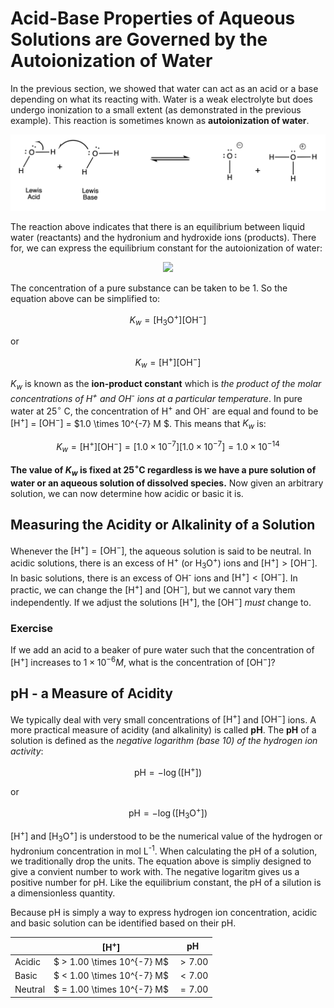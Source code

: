 # Acid-Base Properties of Aqueous Solutions are Governed by the Autoionization of Water

In the previous section, we showed that water can act as an acid or a base depending on what its reacting with. Water is a weak electrolyte but does undergo inonization to a small extent (as demonstrated in the previous example). This reaction is sometimes known as **autoionization of water**.

![H2O-auto](../Images/H2O-auto.png)

The reaction above indicates that there is an equilibrium between liquid water (reactants) and the hydronium and hydroxide ions (products). There for, we can express the equilibrium constant for the autoionization of water:

<p align='center'>
<img src="https://latex.codecogs.com/svg.image?\small&space;K_{w}=\frac{[\text{H}_{3}\text{O}^{&plus;}][\text{OH}^{-}]}{[\text{H}_{2}\text{O}]^{2}}}" />
</p>

The concentration of a pure substance can be taken to be 1. So the equation above can be simplified to:

$$ K_{w} = [\text{H}_{3}\text{O}^{+}][\text{OH}^{-}] $$

or

$$ K_{w} = [\text{H}^{+}][\text{OH}^{-}] $$

$K_{w}$ is known as the **ion-product constant** which is *the product of the molar concentrations of H<sup>+</sup> and OH<sup>-</sup> ions at a particular temperature*. In pure water at $25^{\circ}$ C, the concentration of H<sup>+</sup> and OH<sup>-</sup> are equal and found to be $[\text{H}^{+}]$ = $[\text{OH}^{-}]$ = $1.0 \times 10^{-7} M $. This means that $K_{w}$ is:

$$ K_{w} = [\text{H}^{+}][\text{OH}^{-}] = [1.0 \times 10^{-7}][1.0 \times 10^{-7}] = 1.0 \times 10^{-14} $$

**The value of $K_{w}$ is fixed at $25^{\circ}$C regardless is we have a pure solution of water or an aqueous solution of dissolved species.** Now given an arbitrary solution, we can now determine how acidic or basic it is.

## Measuring the Acidity or Alkalinity of a Solution

Whenever the $[\text{H}^{+}] = [\text{OH}^{-}]$, the aqueous solution is said to be neutral. In acidic solutions, there is an excess of H<sup>+</sup> (or H<sub>3</sub>O<sup>+</sup>) ions and $[\text{H}^{+}] > [\text{OH}^{-}]$. In basic solutions, there is an excess of OH<sup>-</sup> ions and $[\text{H}^{+}] < [\text{OH}^{-}]$. In practic, we can change the $[\text{H}^{+}]$ and $[\text{OH}^{-}]$, but we cannot vary them independently. If we adjust the solutions $[\text{H}^{+}]$, the $[\text{OH}^{-}]$ *must* change to.

### Exercise

If we add an acid to a beaker of pure water such that the concentration of $[\text{H}^{+}]$ increases to $1 \times 10^{-6} M$, what is the concentration of $[\text{OH}^{-}]$?


## pH - a Measure of Acidity

We typically deal with very small concentrations of $[\text{H}^{+}]$ and $[\text{OH}^{-}]$ ions. A more practical measure of acidity (and alkalinity) is called **pH**. The **pH** of a solution is defined as the *negative logarithm (base 10) of the hydrogen ion activity*:

$$ \text{pH} = -\log([\text{H}^{+}]) $$

or 

$$ \text{pH} = -\log([\text{H}_{3}\text{O}^{+}]) $$

\[H<sup>+</sup>\] and \[H<sub>3</sub>O<sup>+</sup>\] is understood to be the numerical value of the hydrogen or hydronium concentration in mol L<sup>-1</sup>. When calculating the pH of a solution, we traditionally drop the units. The equation above is simpliy designed to give a convient number to work with. The negative logaritm gives us a positive number for pH. Like the equilibrium constant, the pH of a silution is a dimensionless quantity. 

Because pH is simply a way to express hydrogen ion concentration, acidic and basic solution can be identified based on their pH.

| | \[H<sup>+</sup>\] | pH |
| --- | --- | --- |
| Acidic | $ > 1.00 \times 10^{-7} M$ | $> 7.00$ |
| Basic | $ < 1.00 \times 10^{-7} M$ | $< 7.00$ |
| Neutral | $ = 1.00 \times 10^{-7} M$ | $= 7.00$ |